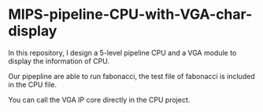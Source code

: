 # MIPS-pipeline-CPU-with-VGA-char-display
In this repository, I design a 5-level pipeline CPU and a VGA module to display the information of CPU. 

Our pipepline are able to run fabonacci, the test file of fabonacci is included in the CPU file.

You can call the VGA IP core directly in the CPU project.
